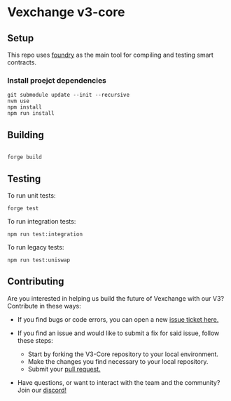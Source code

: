 # Vexchange v3-core

## Setup

This repo uses [foundry](https://github.com/foundry-rs/foundry)
as the main tool for compiling and testing smart contracts.

### Install proejct dependencies

```shell
git submodule update --init --recursive
nvm use
npm install
npm run install 
```

## Building

```shell

forge build

```

## Testing

To run unit tests:

```shell
forge test
```

To run integration tests:

```shell
npm run test:integration
```

To run legacy tests:

```shell
npm run test:uniswap
```

## Contributing

Are you interested in helping us build the future of Vexchange with our V3?
Contribute in these ways:

- If you find bugs or code errors, you can open a new
[issue ticket here.](https://https://github.com/vexchange/v3-core/issues/new)

- If you find an issue and would like to submit a fix for said issue, follow
these steps:
  - Start by forking the V3-Core repository to your local environment.
  - Make the changes you find necessary to your local repository.
  - Submit your [pull request.](https://github.com/vexchange/v3-core/compare)

- Have questions, or want to interact with the team and the community?
Join our [discord!](https://discord.gg/vexchange)
